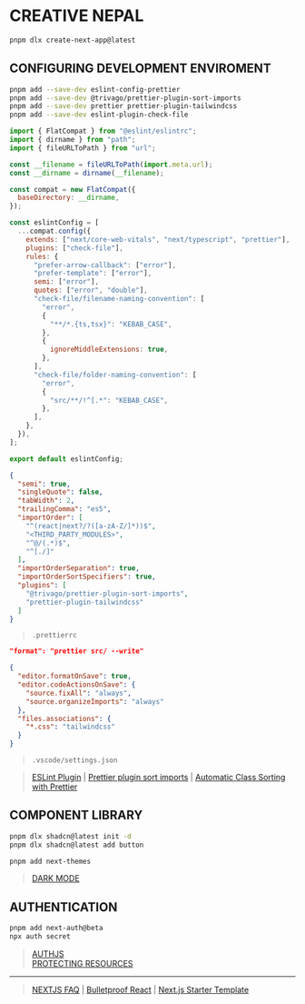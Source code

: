 # CREATIVE NEPAL

```sh
pnpm dlx create-next-app@latest
```

## CONFIGURING DEVELOPMENT ENVIROMENT

```sh
pnpm add --save-dev eslint-config-prettier
pnpm add --save-dev @trivago/prettier-plugin-sort-imports
pnpm add --save-dev prettier prettier-plugin-tailwindcss
pnpm add --save-dev eslint-plugin-check-file
```

```js
import { FlatCompat } from "@eslint/eslintrc";
import { dirname } from "path";
import { fileURLToPath } from "url";

const __filename = fileURLToPath(import.meta.url);
const __dirname = dirname(__filename);

const compat = new FlatCompat({
  baseDirectory: __dirname,
});

const eslintConfig = [
  ...compat.config({
    extends: ["next/core-web-vitals", "next/typescript", "prettier"],
    plugins: ["check-file"],
    rules: {
      "prefer-arrow-callback": ["error"],
      "prefer-template": ["error"],
      semi: ["error"],
      quotes: ["error", "double"],
      "check-file/filename-naming-convention": [
        "error",
        {
          "**/*.{ts,tsx}": "KEBAB_CASE",
        },
        {
          ignoreMiddleExtensions: true,
        },
      ],
      "check-file/folder-naming-convention": [
        "error",
        {
          "src/**/!^[.*": "KEBAB_CASE",
        },
      ],
    },
  }),
];

export default eslintConfig;
```

```json
{
  "semi": true,
  "singleQuote": false,
  "tabWidth": 2,
  "trailingComma": "es5",
  "importOrder": [
    "^(react|next?/?([a-zA-Z/]*))$",
    "<THIRD_PARTY_MODULES>",
    "^@/(.*)$",
    "^[./]"
  ],
  "importOrderSeparation": true,
  "importOrderSortSpecifiers": true,
  "plugins": [
    "@trivago/prettier-plugin-sort-imports",
    "prettier-plugin-tailwindcss"
  ]
}
```

> `.prettierrc`

```json
"format": "prettier src/ --write"
```

```json
{
  "editor.formatOnSave": true,
  "editor.codeActionsOnSave": {
    "source.fixAll": "always",
    "source.organizeImports": "always"
  },
  "files.associations": {
    "*.css": "tailwindcss"
  }
}
```

> `.vscode/settings.json`

> [ESLint Plugin](https://nextjs.org/docs/app/api-reference/config/eslint#with-prettier) | [Prettier plugin sort imports](https://github.com/trivago/prettier-plugin-sort-imports/) | [Automatic Class Sorting with Prettier](https://tailwindcss.com/blog/automatic-class-sorting-with-prettier)

## COMPONENT LIBRARY

```sh
pnpm dlx shadcn@latest init -d
pnpm dlx shadcn@latest add button
```

```sh
pnpm add next-themes
```

> [DARK MODE](https://ui.shadcn.com/docs/dark-mode/next)

## AUTHENTICATION

```sh
pnpm add next-auth@beta
npx auth secret
```

> [AUTHJS](https://authjs.dev/getting-started/installation?framework=next-js)  
> [PROTECTING RESOURCES](https://authjs.dev/getting-started/session-management/protecting?framework=next-js)

---

> [NEXTJS FAQ](https://nextjs-faq.com/) | [Bulletproof React](https://github.com/alan2207/bulletproof-react) | [Next.js Starter Template](https://www.youtube.com/watch?v=dLRKV-bajS4&t=749s&ab_channel=Syntax)
